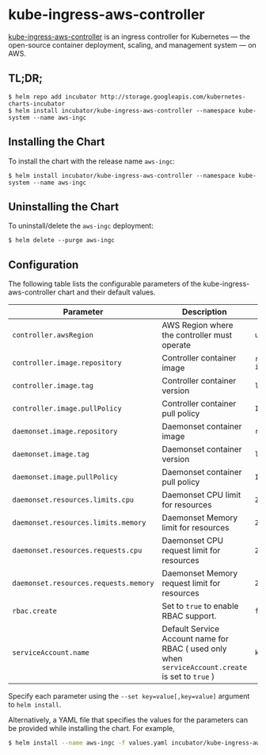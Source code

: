 # kube-ingress-aws-controller

[kube-ingress-aws-controller](https://github.com/zalando-incubator/kube-ingress-aws-controller) is an ingress controller for Kubernetes — the open-source container deployment, scaling, and management system — on AWS.

## TL;DR;

```console
$ helm repo add incubator http://storage.googleapis.com/kubernetes-charts-incubator
$ helm install incubator/kube-ingress-aws-controller --namespace kube-system --name aws-ingc
```

## Installing the Chart

To install the chart with the release name `aws-ingc`:

```console
$ helm install incubator/kube-ingress-aws-controller --namespace kube-system --name aws-ingc
```

## Uninstalling the Chart

To uninstall/delete the `aws-ingc` deployment:

```console
$ helm delete --purge aws-ingc
```

## Configuration

The following table lists the configurable parameters of the kube-ingress-aws-controller chart and their default values.

Parameter | Description | Default
--- | --- | ---
`controller.awsRegion` | AWS Region where the controller must operate | `us-west-1`
`controller.image.repository` | Controller container image | `registry.opensource.zalan.do/teapot/kube-ingress-aws-controller`
`controller.image.tag` | Controller container version | `latest`
`controller.image.pullPolicy` | Controller container pull policy | `IfNotPresent`
`daemonset.image.repository` | Daemonset container image | `registry.opensource.zalan.do/pathfinder/skipper`
`daemonset.image.tag` | Daemonset container version | `latest`
`daemonset.image.pullPolicy` | Daemonset container pull policy | `IfNotPresent`
`daemonset.resources.limits.cpu` | Daemonset CPU limit for resources | `200m`
`daemonset.resources.limits.memory` | Daemonset Memory limit for resources | `200Mi`
`daemonset.resources.requests.cpu` | Daemonset CPU request limit for resources | `25m`
`daemonset.resources.requests.memory` | Daemonset Memory request limit for resources | `25Mi`
`rbac.create` | Set to `true` to enable RBAC support. | `false`
`serviceAccount.name` | Default Service Account name for RBAC ( used only when `serviceAccount.create` is set to `true` ) | `kube-ingress-aws-controller`

Specify each parameter using the `--set key=value[,key=value]` argument to `helm install`.

Alternatively, a YAML file that specifies the values for the parameters can be provided while installing the chart. For example,

```bash
$ helm install --name aws-ingc -f values.yaml incubator/kube-ingress-aws-controller
```
